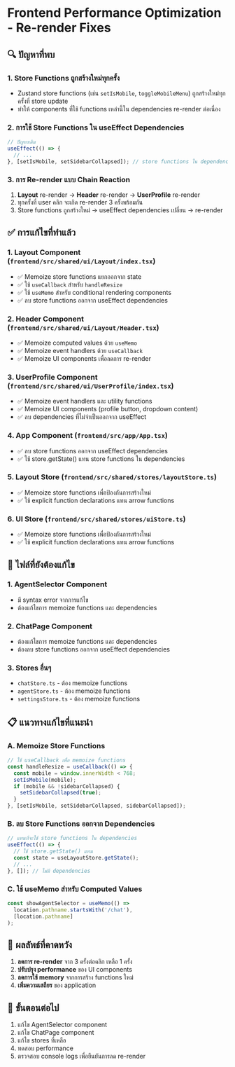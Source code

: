 # Frontend Performance Optimization - Re-render Fixes

## 🔍 **ปัญหาที่พบ**

### **1. Store Functions ถูกสร้างใหม่ทุกครั้ง**
- Zustand store functions (เช่น `setIsMobile`, `toggleMobileMenu`) ถูกสร้างใหม่ทุกครั้งที่ store update
- ทำให้ components ที่ใช้ functions เหล่านี้ใน dependencies re-render ต่อเนื่อง

### **2. การใช้ Store Functions ใน useEffect Dependencies**
```typescript
// ปัญหาเดิม
useEffect(() => {
  // ...
}, [setIsMobile, setSidebarCollapsed]); // store functions ใน dependencies
```

### **3. การ Re-render แบบ Chain Reaction**
1. **Layout** re-render → **Header** re-render → **UserProfile** re-render
2. ทุกครั้งที่ user คลิก จะเกิด re-render 3 ครั้งพร้อมกัน
3. Store functions ถูกสร้างใหม่ → useEffect dependencies เปลี่ยน → re-render

## ✅ **การแก้ไขที่ทำแล้ว**

### **1. Layout Component (`frontend/src/shared/ui/Layout/index.tsx`)**
- ✅ Memoize store functions แยกออกจาก state
- ✅ ใช้ `useCallback` สำหรับ `handleResize`
- ✅ ใช้ `useMemo` สำหรับ conditional rendering components
- ✅ ลบ store functions ออกจาก useEffect dependencies

### **2. Header Component (`frontend/src/shared/ui/Layout/Header.tsx`)**
- ✅ Memoize computed values ด้วย `useMemo`
- ✅ Memoize event handlers ด้วย `useCallback`
- ✅ Memoize UI components เพื่อลดการ re-render

### **3. UserProfile Component (`frontend/src/shared/ui/UserProfile/index.tsx`)**
- ✅ Memoize event handlers และ utility functions
- ✅ Memoize UI components (profile button, dropdown content)
- ✅ ลบ dependencies ที่ไม่จำเป็นออกจาก useEffect

### **4. App Component (`frontend/src/app/App.tsx`)**
- ✅ ลบ store functions ออกจาก useEffect dependencies
- ✅ ใช้ store.getState() แทน store functions ใน dependencies

### **5. Layout Store (`frontend/src/shared/stores/layoutStore.ts`)**
- ✅ Memoize store functions เพื่อป้องกันการสร้างใหม่
- ✅ ใช้ explicit function declarations แทน arrow functions

### **6. UI Store (`frontend/src/shared/stores/uiStore.ts`)**
- ✅ Memoize store functions เพื่อป้องกันการสร้างใหม่
- ✅ ใช้ explicit function declarations แทน arrow functions

## 🚧 **ไฟล์ที่ยังต้องแก้ไข**

### **1. AgentSelector Component**
- มี syntax error จากการแก้ไข
- ต้องแก้ไขการ memoize functions และ dependencies

### **2. ChatPage Component**
- ต้องแก้ไขการ memoize functions และ dependencies
- ต้องลบ store functions ออกจาก useEffect dependencies

### **3. Stores อื่นๆ**
- `chatStore.ts` - ต้อง memoize functions
- `agentStore.ts` - ต้อง memoize functions
- `settingsStore.ts` - ต้อง memoize functions

## 📋 **แนวทางแก้ไขที่แนะนำ**

### **A. Memoize Store Functions**
```typescript
// ใช้ useCallback เพื่อ memoize functions
const handleResize = useCallback(() => {
  const mobile = window.innerWidth < 768;
  setIsMobile(mobile);
  if (mobile && !sidebarCollapsed) {
    setSidebarCollapsed(true);
  }
}, [setIsMobile, setSidebarCollapsed, sidebarCollapsed]);
```

### **B. ลบ Store Functions ออกจาก Dependencies**
```typescript
// แทนที่จะใช้ store functions ใน dependencies
useEffect(() => {
  // ใช้ store.getState() แทน
  const state = useLayoutStore.getState();
  // ...
}, []); // ไม่มี dependencies
```

### **C. ใช้ useMemo สำหรับ Computed Values**
```typescript
const showAgentSelector = useMemo(() => 
  location.pathname.startsWith('/chat'), 
  [location.pathname]
);
```

## 🎯 **ผลลัพธ์ที่คาดหวัง**

1. **ลดการ re-render** จาก 3 ครั้งต่อคลิก เหลือ 1 ครั้ง
2. **ปรับปรุง performance** ของ UI components
3. **ลดการใช้ memory** จากการสร้าง functions ใหม่
4. **เพิ่มความเสถียร** ของ application

## 🔄 **ขั้นตอนต่อไป**

1. แก้ไข AgentSelector component
2. แก้ไข ChatPage component
3. แก้ไข stores ที่เหลือ
4. ทดสอบ performance
5. ตรวจสอบ console logs เพื่อยืนยันการลด re-render 